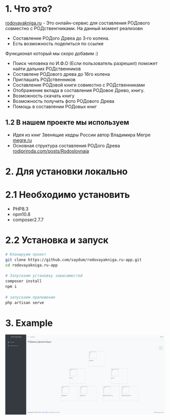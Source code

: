 # 1. Что это?
[rodovayakniga.ru](https://rodovayakniga.ru/) - Это онлайн-сервис для составления РОДового совместно с РОДственгниками.
На данный момент реализовн
- Составление РОДого Дрвеа до 3‑го колена.
- Есть возможность поделиться по ссылке

Функционал который мы скоро добавим :)
- Поиск человека по И.Ф.О (Если пользователь разрешил) поможет найти дальних РОДственников
- Составлене РОДового древа до 16го колена
- Приглашать РОДственников
- Составление РОДовой книги совместно с РОДственниками
- Отображение вклада в составления РОДовое Древо, книгу.
- Возможность скачать книгу
- Возможность получить фото РОДового Древа
- Помощь в составлении РОДовых книг

## 1.2 В нашем проекте мы используем
- Идея из книг Звенящие кедры России автор Владимира Мегре [megre.ru](https://megre.ru/catalog/knigi/)
- Основная структура составления РОДого Древа [rodipriroda.com/posts/Rodoslovnaja](https://rodipriroda.com/posts/Rodoslovnaja)


# 2. Для установки локально

# 2.1 Необходимо установить
- PHP8.3
- npm10.8
- composer2.7.7

# 2.2 Установка и запуск
```bash
# Клонируем проект
git clone https://github.com/saydum/rodovayakniga.ru-app.git
cd rodovayakniga.ru-app

# Запускаем установку зависимостей
composer install
npm i

# запускаем приложение
php artisan serve
```

# 3. Example
![](./static/drevo.png)
